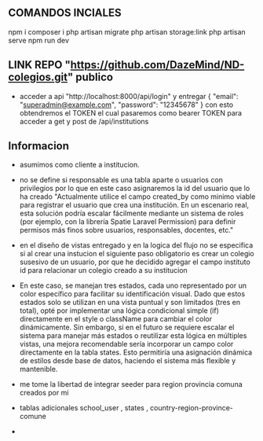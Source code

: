 ## COMANDOS INCIALES
npm i
composer i
php artisan migrate
php artisan storage:link
php artisan serve
npm run dev

## LINK REPO "https://github.com/DazeMind/ND-colegios.git" publico


- acceder a api "http://localhost:8000/api/login" y entregar 
{
  "email": "superadmin@example.com",
  "password": "12345678"
}
con esto obtendremos el TOKEN el cual pasaremos como bearer TOKEN para acceder a get y post de /api/institutions

## Informacion
- asumimos como cliente a institucion. 

- no se define si responsable es una tabla aparte o usuarios con privilegios por lo que en este caso asignaremos la id del usuario que lo ha creado "Actualmente utilice el campo   created_by como minimo viable para registrar el usuario que crea una institución. En un escenario real, esta solución podría escalar fácilmente mediante un sistema de roles (por ejemplo, con la librería Spatie Laravel Permission) para definir permisos más finos sobre usuarios, responsables, docentes, etc."

- en el diseño de vistas entregado y en la logica del flujo no se especifica si al crear una instucion el siguiente paso obligatorio es crear un colegio susesivo de un usuario, por  que he decidido agregar el campo instituto id para relacionar un colegio creado a su institucion  

- En este caso, se manejan tres estados, cada uno representado por un color específico para facilitar su identificación visual. Dado que estos estados solo se utilizan en una vista puntual y son limitados (tres en total), opté por implementar una lógica condicional simple (if) directamente en el style o className para cambiar el color dinámicamente.
Sin embargo, si en el futuro se requiere escalar el sistema para manejar más estados o reutilizar esta lógica en múltiples vistas, una mejora recomendable sería incorporar un campo color directamente en la tabla states. Esto permitiría una asignación dinámica de estilos desde base de datos, haciendo el sistema más flexible y mantenible.

- me tome la libertad de integrar seeder para region provincia comuna creados por mi

- tablas adicionales school_user , states , country-region-province-comune
- 
